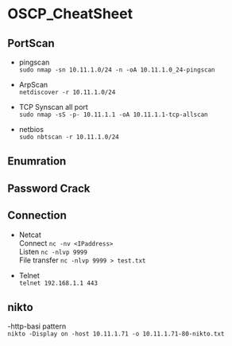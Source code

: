 # OSCP_CheatSheet

## PortScan
- pingscan  
`sudo nmap -sn 10.11.1.0/24 -n -oA 10.11.1.0_24-pingscan`

- ArpScan  
`netdiscover -r 10.11.1.0/24`

- TCP Synscan all port  
`sudo nmap -sS -p- 10.11.1.1 -oA 10.11.1.1-tcp-allscan`

- netbios  
`sudo nbtscan -r 10.11.1.0/24`


## Enumration

## Password Crack

## Connection
- Netcat  
Connect `nc -nv <IPaddress>`  
Listen `nc -nlvp 9999`  
File transfer `nc -nlvp 9999 > test.txt`

- Telnet  
`telnet 192.168.1.1 443`

## nikto
-http-basi pattern  
`nikto -Display on -host 10.11.1.71 -o 10.11.1.71-80-nikto.txt`
